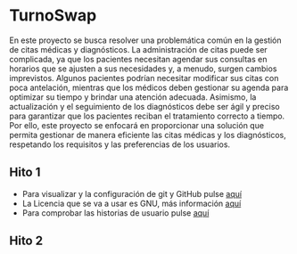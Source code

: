 # TurnoSwap

En este proyecto se busca resolver una problemática común en la gestión de citas médicas y diagnósticos. La administración de citas puede ser complicada, ya que los pacientes necesitan agendar sus consultas en horarios que se ajusten a sus necesidades y, a menudo, surgen cambios imprevistos. Algunos pacientes podrían necesitar modificar sus citas con poca antelación, mientras que los médicos deben gestionar su agenda para optimizar su tiempo y brindar una atención adecuada. Asimismo, la actualización y el seguimiento de los diagnósticos debe ser ágil y preciso para garantizar que los pacientes reciban el tratamiento correcto a tiempo. Por ello, este proyecto se enfocará en proporcionar una solución que permita gestionar de manera eficiente las citas médicas y los diagnósticos, respetando los requisitos y las preferencias de los usuarios.

## Hito 1

- Para visualizar y la configuración de git y GitHub pulse [aquí](./docs/hitos/hito_1/Configuracion_git_github.md)
- La Licencia que se va a usar es GNU, más información [aquí](./LICENSE)
- Para comprobar las historias de usuario pulse [aquí](./docs/hitos/hito_1/historias_usuarios.md)

## Hito 2